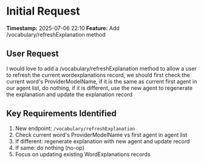 # Initial Request

**Timestamp:** 2025-07-06 22:10
**Feature:** Add /vocabulary/refreshExplanation method

## User Request
I would love to add a /vocabulary/refreshExplanation method to allow a user to refresh the current wordexplanations record, we should first check the current word's ProviderModelName, if it is the same as current first agent in our agent list, do nothing, if it is different, use the new agent to regenerate the explanation and update the explanation record

## Key Requirements Identified
1. New endpoint: `/vocabulary/refreshExplanation`
2. Check current word's ProviderModelName vs first agent in agent list
3. If different: regenerate explanation with new agent and update record
4. If same: do nothing (no-op)
5. Focus on updating existing WordExplanations records